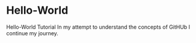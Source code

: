 # Hello-World
Hello-World Tutorial
In my attempt to understand the concepts of GitHUb I continue my journey.
